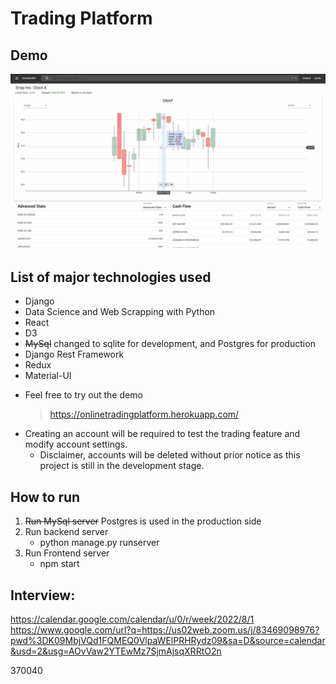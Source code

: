 # Trading Platform
## Demo
<img src="/images/demo.gif">

## List of major technologies used
* Django
* Data Science and Web Scrapping with Python
* React
* D3
* ~~MySql~~ changed to sqlite for development, and Postgres for production
* Django Rest Framework
* Redux
* Material-UI
<!-- ![Demo](./images/demo.gif) -->

* Feel free to try out the demo
  > https://onlinetradingplatform.herokuapp.com/
* Creating an account will be required to test the trading feature and modify account settings.
  * Disclaimer, accounts will be deleted without prior notice as this project is still in the development stage.
## How to run
1. ~~Run MySql server~~ Postgres is used in the production side
2. Run backend server
    * python manage.py runserver
3. Run Frontend server
    * npm start

## Interview:
https://calendar.google.com/calendar/u/0/r/week/2022/8/1
https://www.google.com/url?q=https://us02web.zoom.us/j/83469098976?pwd%3DK09MbjVQd1FQMEQ0VlpaWElPRHRydz09&sa=D&source=calendar&usd=2&usg=AOvVaw2YTEwMz7SjmAjsqXRRtO2n

370040